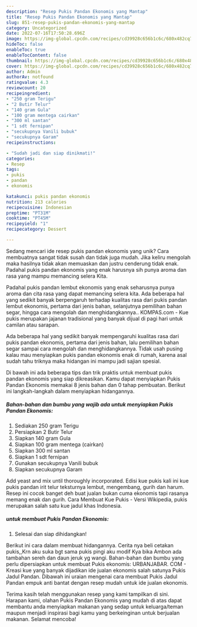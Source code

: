 ```yaml
---
description: "Resep Pukis Pandan Ekonomis yang Mantap"
title: "Resep Pukis Pandan Ekonomis yang Mantap"
slug: 851-resep-pukis-pandan-ekonomis-yang-mantap
category: Uncategorized
date: 2022-07-16T17:50:28.696Z
image: https://img-global.cpcdn.com/recipes/cd39928c656b1c6c/680x482cq70/pukis-pandan-ekonomis-foto-resep-utama.jpg
hideToc: false
enableToc: true
enableTocContent: false
thumbnail: https://img-global.cpcdn.com/recipes/cd39928c656b1c6c/680x482cq70/pukis-pandan-ekonomis-foto-resep-utama.jpg
cover: https://img-global.cpcdn.com/recipes/cd39928c656b1c6c/680x482cq70/pukis-pandan-ekonomis-foto-resep-utama.jpg
author: Admin
authorAv: notfound
ratingvalue: 4.3
reviewcount: 20
recipeingredient:
- "250 gram Terigu"
- "2 Butir Telur"
- "140 gram Gula"
- "100 gram mentega cairkan"
- "300 ml santan"
- "1 sdt fernipan"
- "secukupnya Vanili bubuk"
- "secukupnya Garam"
recipeinstructions:

- "Sudah jadi dan siap dinikmati!"
categories:
- Resep
tags:
- pukis
- pandan
- ekonomis

katakunci: pukis pandan ekonomis 
nutrition: 213 calories
recipecuisine: Indonesian
preptime: "PT31M"
cooktime: "PT45M"
recipeyield: "1"
recipecategory: Dessert

---
```





Sedang mencari ide resep pukis pandan ekonomis yang unik? Cara membuatnya sangat tidak susah dan tidak juga mudah. Jika keliru mengolah maka hasilnya tidak akan memuaskan dan justru cenderung tidak enak. Padahal pukis pandan ekonomis yang enak harusnya sih punya aroma dan rasa yang mampu memancing selera Kita.





Padahal pukis pandan lembut ekonomis yang enak seharusnya punya aroma dan cita rasa yang dapat memancing selera kita. Ada beberapa hal yang sedikit banyak berpengaruh terhadap kualitas rasa dari pukis pandan lembut ekonomis, pertama dari jenis bahan, selanjutnya pemilihan bahan segar, hingga cara mengolah dan menghidangkannya.. KOMPAS.com - Kue pukis merupakan jajanan tradisional yang banyak dijual di pagi hari untuk camilan atau sarapan.

Ada beberapa hal yang sedikit banyak mempengaruhi kualitas rasa dari pukis pandan ekonomis, pertama dari jenis bahan, lalu pemilihan bahan segar sampai cara mengolah dan menghidangkannya. Tidak usah pusing kalau mau menyiapkan pukis pandan ekonomis enak di rumah, karena asal sudah tahu triknya maka hidangan ini mampu jadi sajian spesial.






Di bawah ini ada beberapa tips dan trik praktis untuk membuat pukis pandan ekonomis yang siap dikreasikan. Kamu dapat menyiapkan Pukis Pandan Ekonomis memakai 8 jenis bahan dan 0 tahap pembuatan. Berikut ini langkah-langkah dalam menyiapkan hidangannya.

<!--inarticleads1-->

##### Bahan-bahan dan bumbu yang wajib ada untuk menyiapkan Pukis Pandan Ekonomis:

1. Sediakan 250 gram Terigu
1. Persiapkan 2 Butir Telur
1. Siapkan 140 gram Gula
1. Siapkan 100 gram mentega (cairkan)
1. Siapkan 300 ml santan
1. Siapkan 1 sdt fernipan
1. Gunakan secukupnya Vanili bubuk
1. Siapkan secukupnya Garam


Add yeast and mix until thoroughly incorporated. Edisi kue pukis kali ini kue pukis pandan irit telur teksturnya lembut, mengembang, gurih dan harum. Resep ini cocok banget deh buat jualan bukan cuma ekonomis tapi rasanya memang enak dan gurih. Cara Membuat Kue Pukis - Versi Wikipedia, pukis merupakan salah satu kue jadul khas Indonesia. 

<!--inarticleads2-->

#####  untuk membuat Pukis Pandan Ekonomis:


1. Selesai dan siap dihidangkan!

Berikut ini cara dalam membuat hidangannya. Cerita nya beli cetakan pukis,,Krn aku suka bgt sama pukis pingi aku modif Kya bika Ambon ada tambahan sereh dan daun jeruk yg wangi. Bahan-bahan dan bumbu yang perlu dipersiapkan untuk membuat Pukis ekonomis: URBANJABAR. COM - Kreasi kue yang banyak dijadikan ide jualan ekonomis salah satunya Pukis Jadul Pandan. Dibawah ini uraian mengenai cara membuat Pukis Jadul Pandan empuk anti bantat dengan resep mudah untuk ide jualan ekonomis. 

Terima kasih telah menggunakan resep yang kami tampilkan di sini. Harapan kami, olahan Pukis Pandan Ekonomis yang mudah di atas dapat membantu anda menyiapkan makanan yang sedap untuk keluarga/teman maupun menjadi inspirasi bagi kamu yang berkeinginan untuk berjualan makanan. Selamat mencoba!
